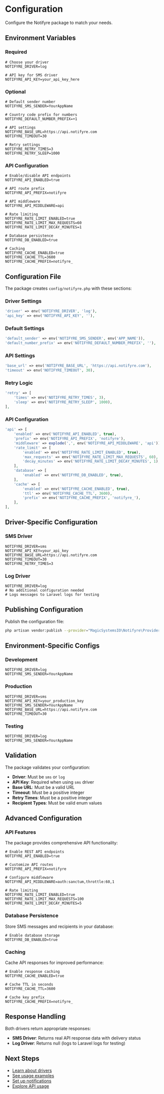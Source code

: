 # Configuration

Configure the Notifyre package to match your needs.

## Environment Variables

### Required

```env
# Choose your driver
NOTIFYRE_DRIVER=log

# API key for SMS driver
NOTIFYRE_API_KEY=your_api_key_here
```

### Optional

```env
# Default sender number
NOTIFYRE_SMS_SENDER=YourAppName

# Country code prefix for numbers
NOTIFYRE_DEFAULT_NUMBER_PREFIX=+1

# API settings
NOTIFYRE_BASE_URL=https://api.notifyre.com
NOTIFYRE_TIMEOUT=30

# Retry settings
NOTIFYRE_RETRY_TIMES=3
NOTIFYRE_RETRY_SLEEP=1000
```

### API Configuration

```env
# Enable/disable API endpoints
NOTIFYRE_API_ENABLED=true

# API route prefix
NOTIFYRE_API_PREFIX=notifyre

# API middleware
NOTIFYRE_API_MIDDLEWARE=api

# Rate limiting
NOTIFYRE_RATE_LIMIT_ENABLED=true
NOTIFYRE_RATE_LIMIT_MAX_REQUESTS=60
NOTIFYRE_RATE_LIMIT_DECAY_MINUTES=1

# Database persistence
NOTIFYRE_DB_ENABLED=true

# Caching
NOTIFYRE_CACHE_ENABLED=true
NOTIFYRE_CACHE_TTL=3600
NOTIFYRE_CACHE_PREFIX=notifyre_
```

## Configuration File

The package creates `config/notifyre.php` with these sections:

### Driver Settings

```php
'driver' => env('NOTIFYRE_DRIVER', 'log'),
'api_key' => env('NOTIFYRE_API_KEY', ''),
```

### Default Settings

```php
'default_sender' => env('NOTIFYRE_SMS_SENDER', env('APP_NAME')),
'default_number_prefix' => env('NOTIFYRE_DEFAULT_NUMBER_PREFIX', ''),
```

### API Settings

```php
'base_url' => env('NOTIFYRE_BASE_URL', 'https://api.notifyre.com'),
'timeout' => env('NOTIFYRE_TIMEOUT', 30),
```

### Retry Logic

```php
'retry' => [
    'times' => env('NOTIFYRE_RETRY_TIMES', 3),
    'sleep' => env('NOTIFYRE_RETRY_SLEEP', 1000),
],
```

### API Configuration

```php
'api' => [
    'enabled' => env('NOTIFYRE_API_ENABLED', true),
    'prefix' => env('NOTIFYRE_API_PREFIX', 'notifyre'),
    'middleware' => explode(',', env('NOTIFYRE_API_MIDDLEWARE', 'api')),
    'rate_limit' => [
        'enabled' => env('NOTIFYRE_RATE_LIMIT_ENABLED', true),
        'max_requests' => env('NOTIFYRE_RATE_LIMIT_MAX_REQUESTS', 60),
        'decay_minutes' => env('NOTIFYRE_RATE_LIMIT_DECAY_MINUTES', 1),
    ],
    'database' => [
        'enabled' => env('NOTIFYRE_DB_ENABLED', true),
    ],
    'cache' => [
        'enabled' => env('NOTIFYRE_CACHE_ENABLED', true),
        'ttl' => env('NOTIFYRE_CACHE_TTL', 3600),
        'prefix' => env('NOTIFYRE_CACHE_PREFIX', 'notifyre_'),
    ],
],
```

## Driver-Specific Configuration

### SMS Driver

```env
NOTIFYRE_DRIVER=sms
NOTIFYRE_API_KEY=your_api_key
NOTIFYRE_BASE_URL=https://api.notifyre.com
NOTIFYRE_TIMEOUT=30
NOTIFYRE_RETRY_TIMES=3
```

### Log Driver

```env
NOTIFYRE_DRIVER=log
# No additional configuration needed
# Logs messages to Laravel logs for testing
```

## Publishing Configuration

Publish the configuration file:

```bash
php artisan vendor:publish --provider="MagicSystemsIO\Notifyre\Providers\NotifyreServiceProvider"
```

## Environment-Specific Configs

### Development

```env
NOTIFYRE_DRIVER=log
NOTIFYRE_SMS_SENDER=YourAppName
```

### Production

```env
NOTIFYRE_DRIVER=sms
NOTIFYRE_API_KEY=your_production_key
NOTIFYRE_SMS_SENDER=YourAppName
NOTIFYRE_BASE_URL=https://api.notifyre.com
NOTIFYRE_TIMEOUT=30
```

### Testing

```env
NOTIFYRE_DRIVER=log
NOTIFYRE_SMS_SENDER=YourAppName
```

## Validation

The package validates your configuration:

- **Driver**: Must be `sms` or `log`
- **API Key**: Required when using `sms` driver
- **Base URL**: Must be a valid URL
- **Timeout**: Must be a positive integer
- **Retry Times**: Must be a positive integer
- **Recipient Types**: Must be valid enum values

## Advanced Configuration

### API Features

The package provides comprehensive API functionality:

```env
# Enable REST API endpoints
NOTIFYRE_API_ENABLED=true

# Customize API routes
NOTIFYRE_API_PREFIX=notifyre

# Configure middleware
NOTIFYRE_API_MIDDLEWARE=auth:sanctum,throttle:60,1

# Rate limiting
NOTIFYRE_RATE_LIMIT_ENABLED=true
NOTIFYRE_RATE_LIMIT_MAX_REQUESTS=100
NOTIFYRE_RATE_LIMIT_DECAY_MINUTES=5
```

### Database Persistence

Store SMS messages and recipients in your database:

```env
# Enable database storage
NOTIFYRE_DB_ENABLED=true
```

### Caching

Cache API responses for improved performance:

```env
# Enable response caching
NOTIFYRE_CACHE_ENABLED=true

# Cache TTL in seconds
NOTIFYRE_CACHE_TTL=3600

# Cache key prefix
NOTIFYRE_CACHE_PREFIX=notifyre_
```

## Response Handling

Both drivers return appropriate responses:

- **SMS Driver**: Returns real API response data with delivery status
- **Log Driver**: Returns null (logs to Laravel logs for testing)

## Next Steps

- [Learn about drivers](./../technical/DRIVERS.md)
- [See usage examples](./../usage/DIRECT_SMS.md)
- [Set up notifications](./../usage/NOTIFICATIONS.md)
- [Explore API usage](./../usage/API.md)
